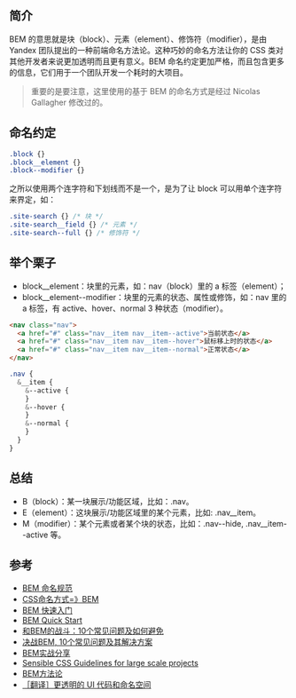 ## 简介
BEM 的意思就是块（block）、元素（element）、修饰符（modifier），是由 Yandex 团队提出的一种前端命名方法论。这种巧妙的命名方法让你的 CSS 类对其他开发者来说更加透明而且更有意义。BEM 命名约定更加严格，而且包含更多的信息，它们用于一个团队开发一个耗时的大项目。
> 重要的是要注意，这里使用的基于 BEM 的命名方式是经过 Nicolas Gallagher 修改过的。

## 命名约定
```css
.block {}
.block__element {}
.block--modifier {}
```
之所以使用两个连字符和下划线而不是一个，是为了让 block 可以用单个连字符来界定，如：
```css
.site-search {} /* 块 */
.site-search__field {} /* 元素 */
.site-search--full {} /* 修饰符 */
```

## 举个栗子
- block__element：块里的元素，如：nav（block）里的 a 标签（element）；
- block__element--modifier：块里的元素的状态、属性或修饰，如：nav 里的 a 标签，有 active、hover、normal 3 种状态（modifier）。
```html
<nav class="nav">
  <a href="#" class="nav__item nav__item--active">当前状态</a>
  <a href="#" class="nav__item nav__item--hover">鼠标移上时的状态</a>
  <a href="#" class="nav__item nav__item--normal">正常状态</a>
</nav>
```
```scss
.nav {
  &__item {
    &--active {
    }
    &--hover {
    }
    &--normal {
    }
  }
}
```

## 总结
- B（block）：某一块展示/功能区域，比如：.nav。
- E（element）：这块展示/功能区域里的某个元素，比如: .nav__item。
- M（modifier）：某个元素或者某个块的状态，比如：.nav--hide, .nav__item--active 等。

## 参考
- [BEM 命名规范](http://www.qianduan.org/post-458.html)
- [CSS命名方式=》BEM](https://github.com/zhongxia245/blog/issues/48)
- [BEM 快速入门](https://github.com/woai30231/webDevDetails/tree/master/15)
- [BEM Quick Start](https://en.bem.info/methodology/quick-start/)
- [和BEM的战斗：10个常见问题及如何避免](https://segmentfault.com/a/1190000006135647)
- [决战BEM, 10个常见问题及其解决方案](https://zhuanlan.zhihu.com/p/26407119?group_id=837593211068362752)
- [BEM实战分享](http://v.youku.com/v_show/id_XMjcwMzczNjkxNg==.html?spm=a2h3j.8428770.3416059.1)
- [Sensible CSS Guidelines for large scale projects](https://github.com/chris-pearce/css-guidelines)
- [BEM方法论](http://www.zcfy.cc/article/faq-methodology-bem-3145.html)
- [［翻译］更透明的 UI 代码和命名空间](http://zangbianxuegu.farbox.com/post/fan-yi-geng-tou-ming-de-ui-dai-ma-he-ming-ming-kong-jian)

